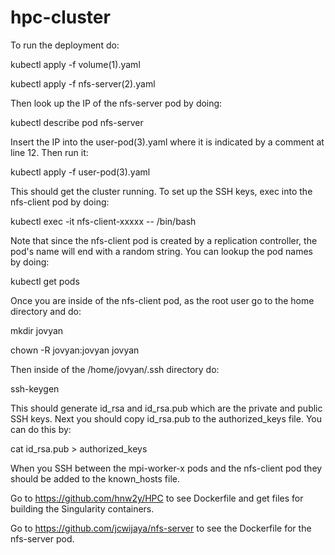 # hpc-cluster
To run the deployment do:

kubectl apply -f volume(1).yaml

kubectl apply -f nfs-server(2).yaml

Then look up the IP of the nfs-server pod by doing:

kubectl describe pod nfs-server

Insert the IP into the user-pod(3).yaml where it is indicated by a comment at line 12.
Then run it:

kubectl apply -f user-pod(3).yaml

This should get the cluster running. To set up the SSH keys, exec into the nfs-client pod by doing:

kubectl exec -it nfs-client-xxxxx -- /bin/bash

Note that since the nfs-client pod is created by a replication controller, the pod's name will end with a random string.
You can lookup the pod names by doing:

kubectl get pods

Once you are inside of the nfs-client pod, as the root user go to the home directory and do:

mkdir jovyan

chown -R jovyan:jovyan jovyan

Then inside of the /home/jovyan/.ssh directory do:

ssh-keygen

This should generate id_rsa and id_rsa.pub which are the private and public SSH keys. 
Next you should copy id_rsa.pub to the authorized_keys file. You can do this by:

cat id_rsa.pub > authorized_keys

When you SSH between the mpi-worker-x pods and the nfs-client pod they should be added to the known_hosts file.

Go to https://github.com/hnw2y/HPC to see Dockerfile and get files for building the Singularity containers.

Go to https://github.com/jcwijaya/nfs-server to see the Dockerfile for the nfs-server pod.




